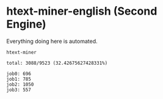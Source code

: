 # htext-miner-english (Second Engine)

Everything doing here is automated.

```
htext-miner

total: 3088/9523 (32.42675627428331%)

job0: 696
job1: 785
job2: 1050
job3: 557
```